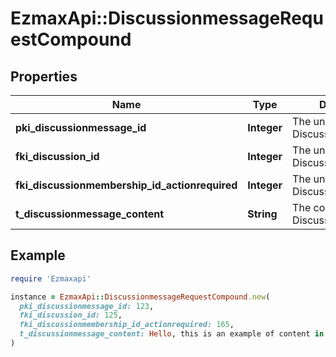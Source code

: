 # EzmaxApi::DiscussionmessageRequestCompound

## Properties

| Name | Type | Description | Notes |
| ---- | ---- | ----------- | ----- |
| **pki_discussionmessage_id** | **Integer** | The unique ID of the Discussionmessage | [optional] |
| **fki_discussion_id** | **Integer** | The unique ID of the Discussion |  |
| **fki_discussionmembership_id_actionrequired** | **Integer** | The unique ID of the Discussionmembership | [optional] |
| **t_discussionmessage_content** | **String** | The content of the Discussionmessage |  |

## Example

```ruby
require 'Ezmaxapi'

instance = EzmaxApi::DiscussionmessageRequestCompound.new(
  pki_discussionmessage_id: 123,
  fki_discussion_id: 125,
  fki_discussionmembership_id_actionrequired: 165,
  t_discussionmessage_content: Hello, this is an example of content in a message
)
```

